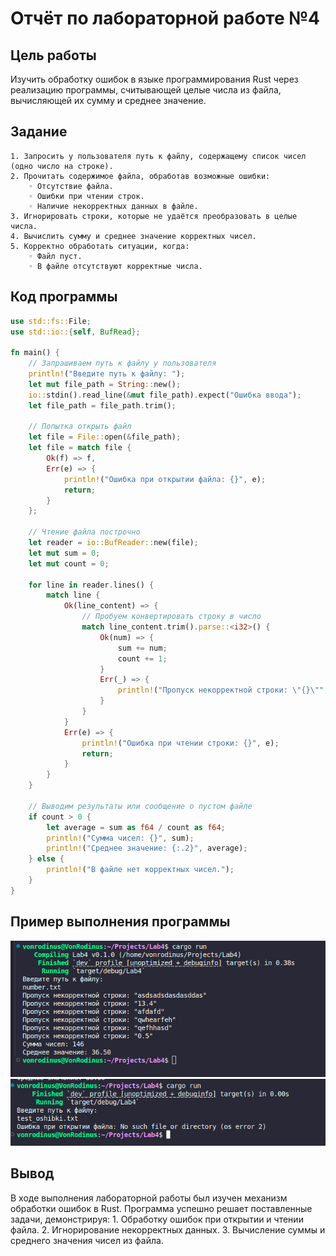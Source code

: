 # Отчёт по лабораторной работе №4

## Цель работы
Изучить обработку ошибок в языке программирования Rust через реализацию программы, считывающей целые числа из файла, вычисляющей их сумму и среднее значение.

## Задание
    1. Запросить у пользователя путь к файлу, содержащему список чисел (одно число на строке).
    2. Прочитать содержимое файла, обработав возможные ошибки:
        ◦ Отсутствие файла.
        ◦ Ошибки при чтении строк.
        ◦ Наличие некорректных данных в файле.
    3. Игнорировать строки, которые не удаётся преобразовать в целые числа.
    4. Вычислить сумму и среднее значение корректных чисел.
    5. Корректно обработать ситуации, когда:
        ◦ Файл пуст.
        ◦ В файле отсутствуют корректные числа.

## Код программы
```rust
use std::fs::File;
use std::io::{self, BufRead};

fn main() {
    // Запрашиваем путь к файлу у пользователя
    println!("Введите путь к файлу: ");
    let mut file_path = String::new();
    io::stdin().read_line(&mut file_path).expect("Ошибка ввода");
    let file_path = file_path.trim();

    // Попытка открыть файл
    let file = File::open(&file_path);
    let file = match file {
        Ok(f) => f,
        Err(e) => {
            println!("Ошибка при открытии файла: {}", e);
            return;
        }
    };

    // Чтение файла построчно
    let reader = io::BufReader::new(file);
    let mut sum = 0;
    let mut count = 0;

    for line in reader.lines() {
        match line {
            Ok(line_content) => {
                // Пробуем конвертировать строку в число
                match line_content.trim().parse::<i32>() {
                    Ok(num) => {
                        sum += num;
                        count += 1;
                    }
                    Err(_) => {
                        println!("Пропуск некорректной строки: \"{}\"", line_content);
                    }
                }
            }
            Err(e) => {
                println!("Ошибка при чтении строки: {}", e);
                return;
            }
        }
    }

    // Выводим результаты или сообщение о пустом файле
    if count > 0 {
        let average = sum as f64 / count as f64;
        println!("Сумма чисел: {}", sum);
        println!("Среднее значение: {:.2}", average);
    } else {
        println!("В файле нет корректных чисел.");
    }
}
```

## Пример выполнения программы
![alt text](image.png)
![alt text](image-1.png)

## Вывод
В ходе выполнения лабораторной работы был изучен механизм обработки ошибок в Rust. Программа успешно решает поставленные задачи, демонстрируя:
    1. Обработку ошибок при открытии и чтении файла.
    2. Игнорирование некорректных данных.
    3. Вычисление суммы и среднего значения чисел из файла.
